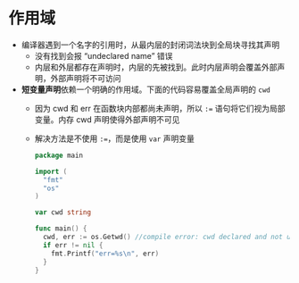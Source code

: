 # 作用域

- 编译器遇到一个名字的引用时，从最内层的封闭词法块到全局块寻找其声明
  - 没有找到会报 “undeclared name” 错误
  - 内层和外层都存在声明时，内层的先被找到。此时内层声明会覆盖外部声明，外部声明将不可访问
- **短变量声明**依赖一个明确的作用域。下面的代码容易覆盖全局声明的 `cwd`
  - 因为 cwd 和 err 在函数块内部都尚未声明，所以 `:=` 语句将它们视为局部变量。内存 cwd 声明使得外部声明不可见
  - 解决方法是不使用 `:=`，而是使用 `var` 声明变量

    ```go
    package main

    import (
      "fmt"
      "os"
    )

    var cwd string

    func main() {
      cwd, err := os.Getwd() //compile error: cwd declared and not used
      if err != nil {
        fmt.Printf("err=%s\n", err)
      }
    }
    ```

